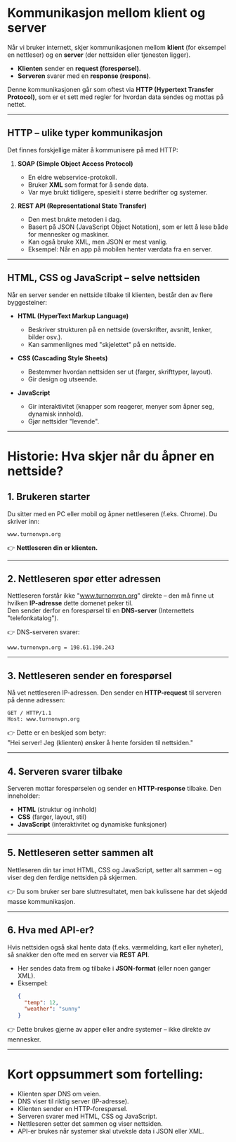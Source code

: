 # Kommunikasjon mellom klient og server

Når vi bruker internett, skjer kommunikasjonen mellom **klient** (for eksempel en nettleser) og en **server** (der nettsiden eller tjenesten ligger).  
- **Klienten** sender en **request (forespørsel)**.  
- **Serveren** svarer med en **response (respons)**.  

Denne kommunikasjonen går som oftest via **HTTP (Hypertext Transfer Protocol)**, som er et sett med regler for hvordan data sendes og mottas på nettet.

---

## HTTP – ulike typer kommunikasjon
Det finnes forskjellige måter å kommunisere på med HTTP:

1. **SOAP (Simple Object Access Protocol)**  
   - En eldre webservice-protokoll.  
   - Bruker **XML** som format for å sende data.  
   - Var mye brukt tidligere, spesielt i større bedrifter og systemer.  

2. **REST API (Representational State Transfer)**  
   - Den mest brukte metoden i dag.  
   - Basert på JSON (JavaScript Object Notation), som er lett å lese både for mennesker og maskiner.  
   - Kan også bruke XML, men JSON er mest vanlig.  
   - Eksempel: Når en app på mobilen henter værdata fra en server.  

---

## HTML, CSS og JavaScript – selve nettsiden
Når en server sender en nettside tilbake til klienten, består den av flere byggesteiner:

- **HTML (HyperText Markup Language)**  
  - Beskriver strukturen på en nettside (overskrifter, avsnitt, lenker, bilder osv.).  
  - Kan sammenlignes med "skjelettet" på en nettside.  

- **CSS (Cascading Style Sheets)**  
  - Bestemmer hvordan nettsiden ser ut (farger, skrifttyper, layout).  
  - Gir design og utseende.  

- **JavaScript**  
  - Gir interaktivitet (knapper som reagerer, menyer som åpner seg, dynamisk innhold).  
  - Gjør nettsider "levende".  

---

# Historie: Hva skjer når du åpner en nettside?

## 1. Brukeren starter
Du sitter med en PC eller mobil og åpner nettleseren (f.eks. Chrome). Du skriver inn:  
```
www.turnonvpn.org
```
👉 **Nettleseren din er klienten.**

---

## 2. Nettleseren spør etter adressen
Nettleseren forstår ikke "www.turnonvpn.org" direkte – den må finne ut hvilken **IP-adresse** dette domenet peker til.  
Den sender derfor en forespørsel til en **DNS-server** (Internettets "telefonkatalog").  

👉 DNS-serveren svarer:  
```
www.turnonvpn.org = 198.61.190.243
```

---

## 3. Nettleseren sender en forespørsel
Nå vet nettleseren IP-adressen. Den sender en **HTTP-request** til serveren på denne adressen:  
```
GET / HTTP/1.1
Host: www.turnonvpn.org
```

👉 Dette er en beskjed som betyr:  
"Hei server! Jeg (klienten) ønsker å hente forsiden til nettsiden."

---

## 4. Serveren svarer tilbake
Serveren mottar forespørselen og sender en **HTTP-response** tilbake. Den inneholder:  

- **HTML** (struktur og innhold)  
- **CSS** (farger, layout, stil)  
- **JavaScript** (interaktivitet og dynamiske funksjoner)  

---
<div style="page-break-after: always;"></div>

## 5. Nettleseren setter sammen alt
Nettleseren din tar imot HTML, CSS og JavaScript, setter alt sammen – og viser deg den ferdige nettsiden på skjermen.  

👉 Du som bruker ser bare sluttresultatet, men bak kulissene har det skjedd masse kommunikasjon.  

---

## 6. Hva med API-er?
Hvis nettsiden også skal hente data (f.eks. værmelding, kart eller nyheter), så snakker den ofte med en server via **REST API**.  
- Her sendes data frem og tilbake i **JSON-format** (eller noen ganger XML).  
- Eksempel:  
  ```json
  {
    "temp": 12,
    "weather": "sunny"
  }
  ```

👉 Dette brukes gjerne av apper eller andre systemer – ikke direkte av mennesker.  

---

# Kort oppsummert som fortelling:
- Klienten spør DNS om veien.  
- DNS viser til riktig server (IP-adresse).  
- Klienten sender en HTTP-forespørsel.  
- Serveren svarer med HTML, CSS og JavaScript.  
- Nettleseren setter det sammen og viser nettsiden.  
- API-er brukes når systemer skal utveksle data i JSON eller XML.  
